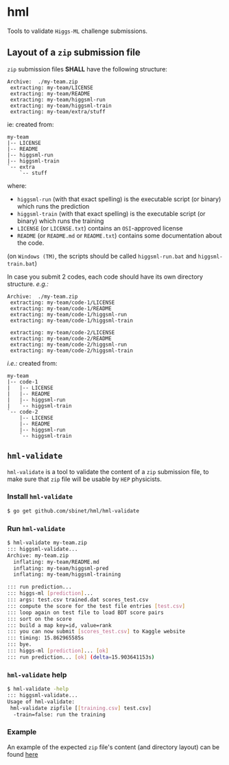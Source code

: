 hml
===

Tools to validate `Higgs-ML` challenge submissions.

## Layout of a `zip` submission file

`zip` submission files **SHALL** have the following structure:

```
Archive:  ./my-team.zip
 extracting: my-team/LICENSE
 extracting: my-team/README
 extracting: my-team/higgsml-run
 extracting: my-team/higgsml-train
 extracting: my-team/extra/stuff
```

ie: created from:

```
my-team
|-- LICENSE
|-- README
|-- higgsml-run
|-- higgsml-train
`-- extra
    `-- stuff
```

where:
- `higgsml-run` (with that exact spelling) is the executable script
  (or binary) which runs the prediction
- `higgsml-train` (with that exact spelling) is the executable script
  (or binary) which runs the training
- `LICENSE` (or `LICENSE.txt`) contains an `OSI`-approved license
- `README` (or `README.md` or `README.txt`) contains some
  documentation about the code.

(on `Windows (TM)`, the scripts should be called `higgsml-run.bat` and
`higgsml-train.bat`)

In case you submit 2 codes, each code should have its own directory
structure. *e.g.:*

```
Archive:  ./my-team.zip
 extracting: my-team/code-1/LICENSE
 extracting: my-team/code-1/README
 extracting: my-team/code-1/higgsml-run
 extracting: my-team/code-1/higgsml-train

 extracting: my-team/code-2/LICENSE
 extracting: my-team/code-2/README
 extracting: my-team/code-2/higgsml-run
 extracting: my-team/code-2/higgsml-train
```

*i.e.:* created from:

```
my-team
|-- code-1
|   |-- LICENSE
|   |-- README
|   |-- higgsml-run
|   `-- higgsml-train
`-- code-2
    |-- LICENSE
    |-- README
    |-- higgsml-run
    `-- higgsml-train
```

## `hml-validate`

`hml-validate` is a tool to validate the content of a `zip` submission
file, to make sure that `zip` file will be usable by `HEP` physicists.

### Install `hml-validate`

```sh
$ go get github.com/sbinet/hml/hml-validate
```

### Run `hml-validate`

```sh
$ hml-validate my-team.zip
::: higgsml-validate...
Archive: my-team.zip
  inflating: my-team/README.md
  inflating: my-team/higgsml-pred
  inflating: my-team/higgsml-training

::: run prediction...
::: higgs-ml [prediction]...
::: args: test.csv trained.dat scores_test.csv
::: compute the score for the test file entries [test.csv]
::: loop again on test file to load BDT score pairs
::: sort on the score
::: build a map key=id, value=rank
::: you can now submit [scores_test.csv] to Kaggle website
::: timing: 15.862965585s
::: bye.
::: higgs-ml [prediction]... [ok]
::: run prediction... [ok] (delta=15.903641153s)
```

### `hml-validate` help

```sh
$ hml-validate -help
::: higgsml-validate...
Usage of hml-validate:
 hml-validate zipfile [[training.csv] test.csv]
  -train=false: run the training
```

### Example

An example of the expected `zip` file's content (and directory layout)
can be found [here](https://github.com/sbinet/hml/tree/master/testdata/team-3)
